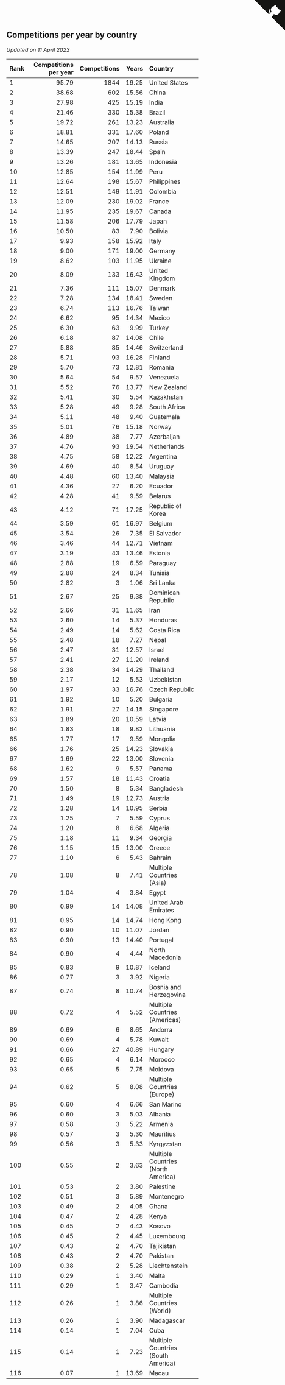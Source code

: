 ## Competitions per year by country

*Updated on 11 April 2023*

| Rank | Competitions per year | Competitions | Years | Country |
| :--- | ---: | ---: | ---: | :--- |
| 1 | 95.79 | 1844 | 19.25 | United States |
| 2 | 38.68 | 602 | 15.56 | China |
| 3 | 27.98 | 425 | 15.19 | India |
| 4 | 21.46 | 330 | 15.38 | Brazil |
| 5 | 19.72 | 261 | 13.23 | Australia |
| 6 | 18.81 | 331 | 17.60 | Poland |
| 7 | 14.65 | 207 | 14.13 | Russia |
| 8 | 13.39 | 247 | 18.44 | Spain |
| 9 | 13.26 | 181 | 13.65 | Indonesia |
| 10 | 12.85 | 154 | 11.99 | Peru |
| 11 | 12.64 | 198 | 15.67 | Philippines |
| 12 | 12.51 | 149 | 11.91 | Colombia |
| 13 | 12.09 | 230 | 19.02 | France |
| 14 | 11.95 | 235 | 19.67 | Canada |
| 15 | 11.58 | 206 | 17.79 | Japan |
| 16 | 10.50 | 83 | 7.90 | Bolivia |
| 17 | 9.93 | 158 | 15.92 | Italy |
| 18 | 9.00 | 171 | 19.00 | Germany |
| 19 | 8.62 | 103 | 11.95 | Ukraine |
| 20 | 8.09 | 133 | 16.43 | United Kingdom |
| 21 | 7.36 | 111 | 15.07 | Denmark |
| 22 | 7.28 | 134 | 18.41 | Sweden |
| 23 | 6.74 | 113 | 16.76 | Taiwan |
| 24 | 6.62 | 95 | 14.34 | Mexico |
| 25 | 6.30 | 63 | 9.99 | Turkey |
| 26 | 6.18 | 87 | 14.08 | Chile |
| 27 | 5.88 | 85 | 14.46 | Switzerland |
| 28 | 5.71 | 93 | 16.28 | Finland |
| 29 | 5.70 | 73 | 12.81 | Romania |
| 30 | 5.64 | 54 | 9.57 | Venezuela |
| 31 | 5.52 | 76 | 13.77 | New Zealand |
| 32 | 5.41 | 30 | 5.54 | Kazakhstan |
| 33 | 5.28 | 49 | 9.28 | South Africa |
| 34 | 5.11 | 48 | 9.40 | Guatemala |
| 35 | 5.01 | 76 | 15.18 | Norway |
| 36 | 4.89 | 38 | 7.77 | Azerbaijan |
| 37 | 4.76 | 93 | 19.54 | Netherlands |
| 38 | 4.75 | 58 | 12.22 | Argentina |
| 39 | 4.69 | 40 | 8.54 | Uruguay |
| 40 | 4.48 | 60 | 13.40 | Malaysia |
| 41 | 4.36 | 27 | 6.20 | Ecuador |
| 42 | 4.28 | 41 | 9.59 | Belarus |
| 43 | 4.12 | 71 | 17.25 | Republic of Korea |
| 44 | 3.59 | 61 | 16.97 | Belgium |
| 45 | 3.54 | 26 | 7.35 | El Salvador |
| 46 | 3.46 | 44 | 12.71 | Vietnam |
| 47 | 3.19 | 43 | 13.46 | Estonia |
| 48 | 2.88 | 19 | 6.59 | Paraguay |
| 49 | 2.88 | 24 | 8.34 | Tunisia |
| 50 | 2.82 | 3 | 1.06 | Sri Lanka |
| 51 | 2.67 | 25 | 9.38 | Dominican Republic |
| 52 | 2.66 | 31 | 11.65 | Iran |
| 53 | 2.60 | 14 | 5.37 | Honduras |
| 54 | 2.49 | 14 | 5.62 | Costa Rica |
| 55 | 2.48 | 18 | 7.27 | Nepal |
| 56 | 2.47 | 31 | 12.57 | Israel |
| 57 | 2.41 | 27 | 11.20 | Ireland |
| 58 | 2.38 | 34 | 14.29 | Thailand |
| 59 | 2.17 | 12 | 5.53 | Uzbekistan |
| 60 | 1.97 | 33 | 16.76 | Czech Republic |
| 61 | 1.92 | 10 | 5.20 | Bulgaria |
| 62 | 1.91 | 27 | 14.15 | Singapore |
| 63 | 1.89 | 20 | 10.59 | Latvia |
| 64 | 1.83 | 18 | 9.82 | Lithuania |
| 65 | 1.77 | 17 | 9.59 | Mongolia |
| 66 | 1.76 | 25 | 14.23 | Slovakia |
| 67 | 1.69 | 22 | 13.00 | Slovenia |
| 68 | 1.62 | 9 | 5.57 | Panama |
| 69 | 1.57 | 18 | 11.43 | Croatia |
| 70 | 1.50 | 8 | 5.34 | Bangladesh |
| 71 | 1.49 | 19 | 12.73 | Austria |
| 72 | 1.28 | 14 | 10.95 | Serbia |
| 73 | 1.25 | 7 | 5.59 | Cyprus |
| 74 | 1.20 | 8 | 6.68 | Algeria |
| 75 | 1.18 | 11 | 9.34 | Georgia |
| 76 | 1.15 | 15 | 13.00 | Greece |
| 77 | 1.10 | 6 | 5.43 | Bahrain |
| 78 | 1.08 | 8 | 7.41 | Multiple Countries (Asia) |
| 79 | 1.04 | 4 | 3.84 | Egypt |
| 80 | 0.99 | 14 | 14.08 | United Arab Emirates |
| 81 | 0.95 | 14 | 14.74 | Hong Kong |
| 82 | 0.90 | 10 | 11.07 | Jordan |
| 83 | 0.90 | 13 | 14.40 | Portugal |
| 84 | 0.90 | 4 | 4.44 | North Macedonia |
| 85 | 0.83 | 9 | 10.87 | Iceland |
| 86 | 0.77 | 3 | 3.92 | Nigeria |
| 87 | 0.74 | 8 | 10.74 | Bosnia and Herzegovina |
| 88 | 0.72 | 4 | 5.52 | Multiple Countries (Americas) |
| 89 | 0.69 | 6 | 8.65 | Andorra |
| 90 | 0.69 | 4 | 5.78 | Kuwait |
| 91 | 0.66 | 27 | 40.89 | Hungary |
| 92 | 0.65 | 4 | 6.14 | Morocco |
| 93 | 0.65 | 5 | 7.75 | Moldova |
| 94 | 0.62 | 5 | 8.08 | Multiple Countries (Europe) |
| 95 | 0.60 | 4 | 6.66 | San Marino |
| 96 | 0.60 | 3 | 5.03 | Albania |
| 97 | 0.58 | 3 | 5.22 | Armenia |
| 98 | 0.57 | 3 | 5.30 | Mauritius |
| 99 | 0.56 | 3 | 5.33 | Kyrgyzstan |
| 100 | 0.55 | 2 | 3.63 | Multiple Countries (North America) |
| 101 | 0.53 | 2 | 3.80 | Palestine |
| 102 | 0.51 | 3 | 5.89 | Montenegro |
| 103 | 0.49 | 2 | 4.05 | Ghana |
| 104 | 0.47 | 2 | 4.28 | Kenya |
| 105 | 0.45 | 2 | 4.43 | Kosovo |
| 106 | 0.45 | 2 | 4.45 | Luxembourg |
| 107 | 0.43 | 2 | 4.70 | Tajikistan |
| 108 | 0.43 | 2 | 4.70 | Pakistan |
| 109 | 0.38 | 2 | 5.28 | Liechtenstein |
| 110 | 0.29 | 1 | 3.40 | Malta |
| 111 | 0.29 | 1 | 3.47 | Cambodia |
| 112 | 0.26 | 1 | 3.86 | Multiple Countries (World) |
| 113 | 0.26 | 1 | 3.90 | Madagascar |
| 114 | 0.14 | 1 | 7.04 | Cuba |
| 115 | 0.14 | 1 | 7.23 | Multiple Countries (South America) |
| 116 | 0.07 | 1 | 13.69 | Macau |


<a href="https://github.com/JustinTimeCuber/wca_statistics" class="github-corner" aria-label="View source on Github"><svg width="80" height="80" viewBox="0 0 250 250" style="fill:#151513; color:#fff; position: absolute; top: 0; border: 0; right: 0;" aria-hidden="true"><path d="M0,0 L115,115 L130,115 L142,142 L250,250 L250,0 Z"></path><path d="M128.3,109.0 C113.8,99.7 119.0,89.6 119.0,89.6 C122.0,82.7 120.5,78.6 120.5,78.6 C119.2,72.0 123.4,76.3 123.4,76.3 C127.3,80.9 125.5,87.3 125.5,87.3 C122.9,97.6 130.6,101.9 134.4,103.2" fill="currentColor" style="transform-origin: 130px 106px;" class="octo-arm"></path><path d="M115.0,115.0 C114.9,115.1 118.7,116.5 119.8,115.4 L133.7,101.6 C136.9,99.2 139.9,98.4 142.2,98.6 C133.8,88.0 127.5,74.4 143.8,58.0 C148.5,53.4 154.0,51.2 159.7,51.0 C160.3,49.4 163.2,43.6 171.4,40.1 C171.4,40.1 176.1,42.5 178.8,56.2 C183.1,58.6 187.2,61.8 190.9,65.4 C194.5,69.0 197.7,73.2 200.1,77.6 C213.8,80.2 216.3,84.9 216.3,84.9 C212.7,93.1 206.9,96.0 205.4,96.6 C205.1,102.4 203.0,107.8 198.3,112.5 C181.9,128.9 168.3,122.5 157.7,114.1 C157.9,116.9 156.7,120.9 152.7,124.9 L141.0,136.5 C139.8,137.7 141.6,141.9 141.8,141.8 Z" fill="currentColor" class="octo-body"></path></svg></a><style>.github-corner:hover .octo-arm{animation:octocat-wave 560ms ease-in-out}@keyframes octocat-wave{0%,100%{transform:rotate(0)}20%,60%{transform:rotate(-25deg)}40%,80%{transform:rotate(10deg)}}@media (max-width:500px){.github-corner:hover .octo-arm{animation:none}.github-corner .octo-arm{animation:octocat-wave 560ms ease-in-out}}</style>
